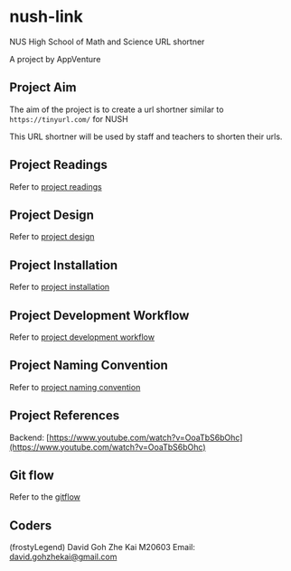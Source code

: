# nush-link

NUS High School of Math and Science URL shortner

A project by AppVenture

## Project Aim

The aim of the project is to create a url shortner similar to `https://tinyurl.com/` for NUSH

This URL shortner will be used by staff and teachers to shorten their urls.

## Project Readings

Refer to [project readings](docs/project-readings.md)

## Project Design

Refer to [project design](docs/project-design.md)

## Project Installation

Refer to [project installation](docs/project-installation.md)

## Project Development Workflow

Refer to [project development workflow](docs/project-development-workflow.md)

## Project Naming Convention

Refer to [project naming convention](docs/project-naming-convention.md)

## Project References

Backend: [https://www.youtube.com/watch?v=OoaTbS6bOhc](https://www.youtube.com/watch?v=OoaTbS6bOhc)

## Git flow

Refer to the [gitflow](docs/gitflow.md)

## Coders

(frostyLegend) David Goh Zhe Kai M20603
Email: david.gohzhekai@gmail.com
